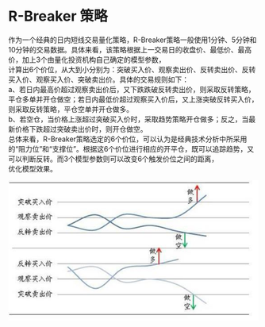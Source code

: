 # R-Breaker 策略
作为一个经典的日内短线交易量化策略，R-Breaker策略一般使用1分钟、5分钟和10分钟的交易数据。具体来看，该策略根据上一交易日的收盘价、最低价、最高价，加上3个由量化投资机构自己确定的模型参数，<br>计算出6个价位，从大到小分别为：突破买入价、观察卖出价、反转卖出价、反转买入价、观察买入价、突破卖出价。具体的交易规则如下：<br>
a、若日内最高价超过观察卖出价后，又下跌跌破反转卖出价，则采取反转策略，平仓多单并开仓做空；若日内最低价超过观察买入价后，又上涨突破反转买入价，则采取反转策略，平仓空单并开仓做多。<br>
b、若空仓，当价格上涨超过突破买入价时，采取趋势策略开仓做多；反之，当最新价格下跌超过突破卖出价时，则开仓做空。<br>
总体来看，R-Breaker策略选定的6个价位，可以认为是经典技术分析中所采用的“阻力位”和“支撑位”。根据这6个价位进行相应的开平仓，既可以追踪趋势，又可以判断反转。而3个模型参数则可以改变6个触发价位之间的距离，<br>优化模型效果。<br>
<div align=center> <img src="https://github.com/BigNewbiePlus/QuantTradeStrategy/blob/master/images/R-Breaker.jpg"/> </div>
